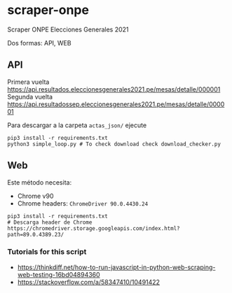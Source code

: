 # scraper-onpe

Scraper ONPE Elecciones Generales 2021

Dos formas: API, WEB

## API

Primera vuelta https://api.resultados.eleccionesgenerales2021.pe/mesas/detalle/000001
Segunda vuelta  https://api.resultadossep.eleccionesgenerales2021.pe/mesas/detalle/000001

Para descargar a la carpeta `actas_json/` ejecute

```
pip3 install -r requirements.txt
python3 simple_loop.py # To check download check download_checker.py
```


## Web

Este método necesita:

- Chrome v90
- Chrome headers: `ChromeDriver 90.0.4430.24`

```
pip3 install -r requirements.txt
# Descarga header de Chrome
https://chromedriver.storage.googleapis.com/index.html?path=89.0.4389.23/
```


### Tutorials for this script

- https://thinkdiff.net/how-to-run-javascript-in-python-web-scraping-web-testing-16bd04894360
- https://stackoverflow.com/a/58347410/10491422

